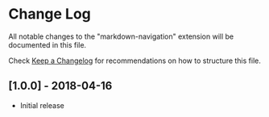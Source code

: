 # Change Log
All notable changes to the "markdown-navigation" extension will be documented in this file.

Check [Keep a Changelog](http://keepachangelog.com/) for recommendations on how to structure this file.

## [1.0.0] - 2018-04-16
- Initial release